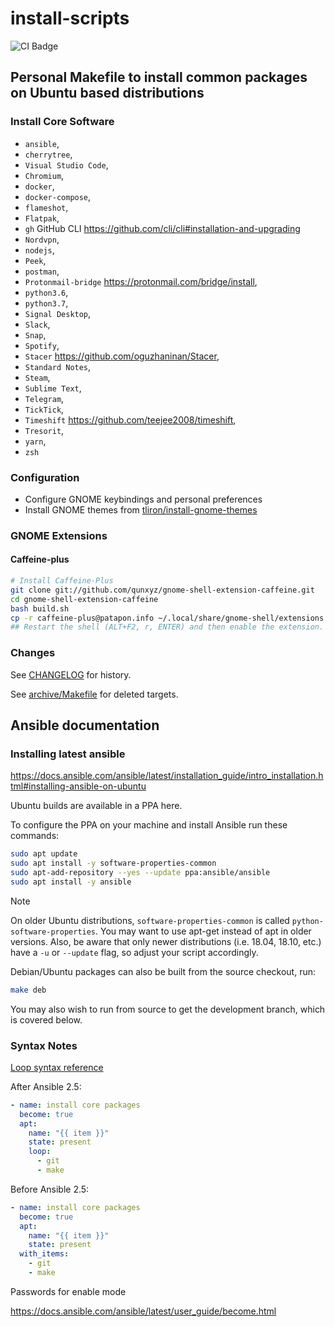 # install-scripts

![CI Badge](https://github.com/iancleary/install-scripts/workflows/CI/badge.svg)

## Personal Makefile to install common packages on Ubuntu based distributions

### Install Core Software

* `ansible`,
* `cherrytree`,
* `Visual Studio Code`,
* `Chromium`,
* `docker`,
* `docker-compose`,
* `flameshot`,
* `Flatpak`,
* `gh` GitHub CLI <https://github.com/cli/cli#installation-and-upgrading>
* `Nordvpn`,
* `nodejs`,
* `Peek`,
* `postman`,
* `Protonmail-bridge` <https://protonmail.com/bridge/install>,
* `python3.6`,
* `python3.7`,
* `Signal Desktop`,
* `Slack`,
* `Snap`,
* `Spotify`,
* `Stacer` <https://github.com/oguzhaninan/Stacer>,
* `Standard Notes`,
* `Steam`,
* `Sublime Text`,
* `Telegram`,
* `TickTick`,
* `Timeshift` <https://github.com/teejee2008/timeshift>,
* `Tresorit`,
* `yarn`,
* `zsh`

### Configuration

* Configure GNOME keybindings and personal preferences
* Install GNOME themes from [tliron/install-gnome-themes](https://github.com/tliron/install-gnome-themes)

### GNOME Extensions

#### Caffeine-plus

```bash
# Install Caffeine-Plus
git clone git://github.com/qunxyz/gnome-shell-extension-caffeine.git
cd gnome-shell-extension-caffeine
bash build.sh
cp -r caffeine-plus@patapon.info ~/.local/share/gnome-shell/extensions
## Restart the shell (ALT+F2, r, ENTER) and then enable the extension.
```

### Changes

See [CHANGELOG](CHANGELOG.md) for history.

See [archive/Makefile](archive/Makefile) for deleted targets.


## Ansible documentation

### Installing latest ansible

<https://docs.ansible.com/ansible/latest/installation_guide/intro_installation.html#installing-ansible-on-ubuntu>

Ubuntu builds are available in a PPA here.

To configure the PPA on your machine and install Ansible run these commands:

```bash
sudo apt update
sudo apt install -y software-properties-common
sudo apt-add-repository --yes --update ppa:ansible/ansible
sudo apt install -y ansible
```

Note

On older Ubuntu distributions, `software-properties-common` is called `python-software-properties`. You may want to use apt-get instead of apt in older versions. Also, be aware that only newer distributions (i.e. 18.04, 18.10, etc.) have a `-u` or `--update` flag, so adjust your script accordingly.

Debian/Ubuntu packages can also be built from the source checkout, run:

```bash
make deb
```

You may also wish to run from source to get the development branch, which is covered below.

### Syntax Notes

[Loop syntax reference](https://docs.ansible.com/ansible/latest/user_guide/playbooks_loops.html)

After Ansible 2.5:

```yaml
- name: install core packages
  become: true
  apt:
    name: "{{ item }}"
    state: present
    loop:
      - git
      - make
```

Before Ansible 2.5:

```yaml
- name: install core packages
  become: true
  apt:
    name: "{{ item }}"
    state: present
  with_items:
    - git
    - make
```

Passwords for enable mode

<https://docs.ansible.com/ansible/latest/user_guide/become.html>

